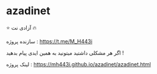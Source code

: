 # azadinet
⭐ آزادی نت 🔥


سازنده پروژه :
https://t.me/M_H443i



اگر هر مشکلی داشتید میتونید به همین ایدی پیام بدهید !

لینک پروژه :
https://mh443i.github.io/azadinet/azadinet.html
